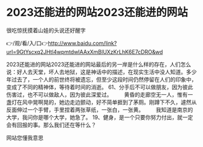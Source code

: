 # 2023还能进的网站2023还能进的网站
很吃惊抚摸着山娃的头说还好醒字

👉/观/看/入/口👉http://www.baidu.com/link?url=9GtYscxq2JHtl4wpmtdwIAAxXmBlUXzKrLhK6E7cDRO&wd

2023还能进的网站2023还能进的网站最后的另一岸是什么样的存在，人们怎么说：好人去天堂，坏人去地狱，这是神话中的描述，在现实生活中没人知道。多少年过去了，一个人的前世终将被遗忘，但至少这段时间仍然停留在人们的印象中，变成了不同的精神体，等待着时间的消逝。
	61、分手后不可以做朋友，因为彼此伤害过，也不可以做敌人，因为彼此深爱过。
　　黄昏的走廊空无一人，惟有一盏灯在风中晃啊晃的，她边走边颤动，好不简单捱到了茅厕。刚蹲下不久，遽然从反面伸过一个手臂，手里捏着两张草纸，一张白，一张黄。
　　我知道是南京的大学，我问你是哪个大学，她急了。
	19、健身，是一个只要你努力付出，就一定会有回报的事。那么我们还在等什么？

网站您懂我意思
